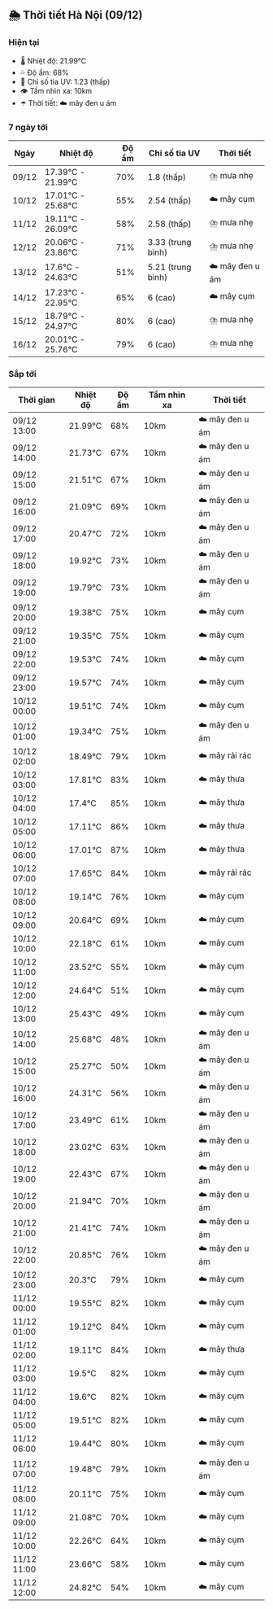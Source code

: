 ## 🌦️ Thời tiết Hà Nội (09/12)

### Hiện tại

- 🌡️ Nhiệt độ: 21.99℃
- 💦 Độ ẩm: 68%
- 🌟 Chỉ số tia UV: 1.23 (thấp)
- 👁️ Tầm nhìn xa: 10km
- ☂️ Thời tiết: ☁️ mây đen u ám

### 7 ngày tới

| Ngày | Nhiệt độ | Độ ẩm | Chỉ số tia UV | Thời tiết |
| --- | --- | --- | --- | --- |
| 09/12 | 17.39℃ - 21.99℃ | 70% | 1.8 (thấp) | ⛈️ mưa nhẹ |
| 10/12 | 17.01℃ - 25.68℃ | 55% | 2.54 (thấp) | ☁️ mây cụm |
| 11/12 | 19.11℃ - 26.09℃ | 58% | 2.58 (thấp) | ⛈️ mưa nhẹ |
| 12/12 | 20.06℃ - 23.86℃ | 71% | 3.33 (trung bình) | ⛈️ mưa nhẹ |
| 13/12 | 17.6℃ - 24.63℃ | 51% | 5.21 (trung bình) | ☁️ mây đen u ám |
| 14/12 | 17.23℃ - 22.95℃ | 65% | 6 (cao) | ☁️ mây cụm |
| 15/12 | 18.79℃ - 24.97℃ | 80% | 6 (cao) | ⛈️ mưa nhẹ |
| 16/12 | 20.01℃ - 25.76℃ | 79% | 6 (cao) | ⛈️ mưa nhẹ |

### Sắp tới

| Thời gian | Nhiệt độ | Độ ẩm | Tầm nhìn xa | Thời tiết |
| --- | --- | --- | --- | --- |
| 09/12 13:00 | 21.99℃ | 68% | 10km | ☁️ mây đen u ám |
| 09/12 14:00 | 21.73℃ | 67% | 10km | ☁️ mây đen u ám |
| 09/12 15:00 | 21.51℃ | 67% | 10km | ☁️ mây đen u ám |
| 09/12 16:00 | 21.09℃ | 69% | 10km | ☁️ mây đen u ám |
| 09/12 17:00 | 20.47℃ | 72% | 10km | ☁️ mây đen u ám |
| 09/12 18:00 | 19.92℃ | 73% | 10km | ☁️ mây đen u ám |
| 09/12 19:00 | 19.79℃ | 73% | 10km | ☁️ mây đen u ám |
| 09/12 20:00 | 19.38℃ | 75% | 10km | ☁️ mây cụm |
| 09/12 21:00 | 19.35℃ | 75% | 10km | ☁️ mây cụm |
| 09/12 22:00 | 19.53℃ | 74% | 10km | ☁️ mây cụm |
| 09/12 23:00 | 19.57℃ | 74% | 10km | ☁️ mây cụm |
| 10/12 00:00 | 19.51℃ | 74% | 10km | ☁️ mây cụm |
| 10/12 01:00 | 19.34℃ | 75% | 10km | ☁️ mây đen u ám |
| 10/12 02:00 | 18.49℃ | 79% | 10km | ☁️ mây rải rác |
| 10/12 03:00 | 17.81℃ | 83% | 10km | ☁️ mây thưa |
| 10/12 04:00 | 17.4℃ | 85% | 10km | ☁️ mây thưa |
| 10/12 05:00 | 17.11℃ | 86% | 10km | ☁️ mây thưa |
| 10/12 06:00 | 17.01℃ | 87% | 10km | ☁️ mây thưa |
| 10/12 07:00 | 17.65℃ | 84% | 10km | ☁️ mây rải rác |
| 10/12 08:00 | 19.14℃ | 76% | 10km | ☁️ mây cụm |
| 10/12 09:00 | 20.64℃ | 69% | 10km | ☁️ mây cụm |
| 10/12 10:00 | 22.18℃ | 61% | 10km | ☁️ mây cụm |
| 10/12 11:00 | 23.52℃ | 55% | 10km | ☁️ mây cụm |
| 10/12 12:00 | 24.64℃ | 51% | 10km | ☁️ mây cụm |
| 10/12 13:00 | 25.43℃ | 49% | 10km | ☁️ mây cụm |
| 10/12 14:00 | 25.68℃ | 48% | 10km | ☁️ mây đen u ám |
| 10/12 15:00 | 25.27℃ | 50% | 10km | ☁️ mây đen u ám |
| 10/12 16:00 | 24.31℃ | 56% | 10km | ☁️ mây đen u ám |
| 10/12 17:00 | 23.49℃ | 61% | 10km | ☁️ mây đen u ám |
| 10/12 18:00 | 23.02℃ | 63% | 10km | ☁️ mây đen u ám |
| 10/12 19:00 | 22.43℃ | 67% | 10km | ☁️ mây đen u ám |
| 10/12 20:00 | 21.94℃ | 70% | 10km | ☁️ mây đen u ám |
| 10/12 21:00 | 21.41℃ | 74% | 10km | ☁️ mây đen u ám |
| 10/12 22:00 | 20.85℃ | 76% | 10km | ☁️ mây đen u ám |
| 10/12 23:00 | 20.3℃ | 79% | 10km | ☁️ mây cụm |
| 11/12 00:00 | 19.55℃ | 82% | 10km | ☁️ mây cụm |
| 11/12 01:00 | 19.12℃ | 84% | 10km | ☁️ mây cụm |
| 11/12 02:00 | 19.11℃ | 84% | 10km | ☁️ mây thưa |
| 11/12 03:00 | 19.5℃ | 82% | 10km | ☁️ mây cụm |
| 11/12 04:00 | 19.6℃ | 82% | 10km | ☁️ mây cụm |
| 11/12 05:00 | 19.51℃ | 82% | 10km | ☁️ mây cụm |
| 11/12 06:00 | 19.44℃ | 80% | 10km | ☁️ mây cụm |
| 11/12 07:00 | 19.48℃ | 79% | 10km | ☁️ mây đen u ám |
| 11/12 08:00 | 20.11℃ | 75% | 10km | ☁️ mây cụm |
| 11/12 09:00 | 21.08℃ | 70% | 10km | ☁️ mây cụm |
| 11/12 10:00 | 22.26℃ | 64% | 10km | ☁️ mây cụm |
| 11/12 11:00 | 23.66℃ | 58% | 10km | ☁️ mây cụm |
| 11/12 12:00 | 24.82℃ | 54% | 10km | ☁️ mây cụm |
